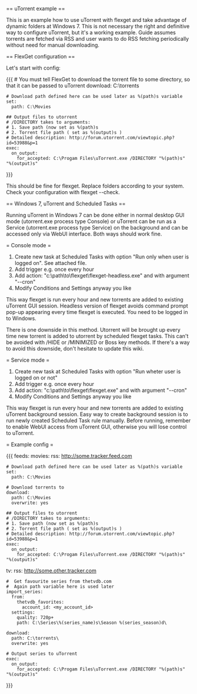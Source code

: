 == uTorrent example ==

This is an example how to use uTorrent with flexget and take advantage of dynamic folders at Windows 7. This is not necessary the right and definitive way to configure uTorrent, but it's a working example. Guide assumes torrents are fetched via RSS and user wants to do RSS fetching periodically without need for manual downloading.

== FlexGet configuration ==

Let's start with config:

{{{
    # You must tell FlexGet to download the torrent file to some directory, so that it can be passed to uTorrent
    download: C:\torrents

    # Download path defined here can be used later as %(path)s variable
    set:
      path: C:\Movies

    ## Output files to utorrent
    # /DIRECTORY takes to arguments:
    # 1. Save path (now set as %(path)s
    # 2. Torrent file path ( set as %(output)s )
    # Detailed description: http://forum.utorrent.com/viewtopic.php?id=53988&p=1
    exec:
      on_output:
        for_accepted: C:\Progam Files\uTorrent.exe /DIRECTORY "%(path)s" "%(output)s"
}}}

This should be fine for flexget. Replace folders according to your system. Check your configuration with flexget --check.

== Windows 7, uTorrent and Scheduled Tasks  ==

Running uTorrent in Windows 7 can be done either in normal desktop GUI mode (utorrent.exe process type Console) or uTorrent can be run as a Service (utorrent.exe process type Service) on the background and can be accessed only via WebUI interface. Both ways should work fine.

= Console mode =

1. Create new task at Scheduled Tasks with option "Run only when user is logged on". See attached file.
2. Add trigger e.g. once every hour
3. Add action: "c:\path\to\flexget\flexget-headless.exe" and with argument "--cron"
4. Modify Conditions and Settings anyway you like

This way flexget is run every hour and new torrents are added to existing uTorrent GUI session. Headless version of flexget avoids command prompt pop-up appearing every time flexget is executed. You need to be logged in to Windows.

There is one downside in this method. Utorrent will be brought up every time new torrent is added to utorrent by scheduled flexget tasks. This can't be avoided with /HIDE or /MINIMIZED or Boss key methods. If there's a way to avoid this downside, don't hesitate to update this wiki.

= Service mode =

1. Create new task at Scheduled Tasks with option "Run wheter user is logged on or not"
2. Add trigger e.g. once every hour
3. Add action: "c:\path\to\flexget\flexget.exe" and with argument "--cron"
4. Modify Conditions and Settings anyway you like

This way flexget is run every hour and new torrents are added to existing uTorrent background session. Easy way to create background session is to run newly created Scheduled Task rule manually. Before running, remember to enable WebUI access from uTorrent GUI, otherwise you will lose control to uTorrent.

= Example config =

{{{
feeds:
  movies:
    rss: http://some.tracker.feed.com
    
    # Download path defined here can be used later as %(path)s variable
    set:
      path: C:\Movies

    # Download torrents to
    download: 
      path: C:\Movies
      overwrite: yes

    ## Output files to utorrent
    # /DIRECTORY takes to arguments:
    # 1. Save path (now set as %(path)s
    # 2. Torrent file path ( set as %(output)s )
    # Detailed description: http://forum.utorrent.com/viewtopic.php?id=53988&p=1
    exec:
      on_output:
        for_accepted: C:\Progam Files\uTorrent.exe /DIRECTORY "%(path)s" "%(output)s"

  tv:
    rss: http://some.other.tracker.com

    #  Get favourite series from thetvdb.com
    #  Again path variable here is used later
    import_series:
      from: 
        thetvdb_favorites:
          account_id: <my_account_id>
      settings:
        quality: 720p+
        path: C:\Series\%(series_name)s\Season %(series_season)d\
      
    download: 
      path: C:\torrents\
      overwrite: yes
    
    # Output series to uTorrent
    exec:
      on_output:
        for_accepted: C:\Progam Files\uTorrent.exe /DIRECTORY "%(path)s" "%(output)s"
    
}}}
